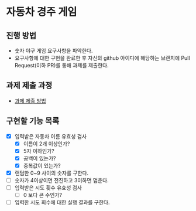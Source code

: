 # 자동차 경주 게임
## 진행 방법
* 숫자 야구 게임 요구사항을 파악한다.
* 요구사항에 대한 구현을 완료한 후 자신의 github 아이디에 해당하는 브랜치에 Pull Request(이하 PR)를 통해 과제를 제출한다.

## 과제 제출 과정
* [과제 제출 방법](https://github.com/next-step/nextstep-docs/tree/master/precourse)

## 구현할 기능 목록
* [x] 입력받은 자동차 이름 유효성 검사
    - [x] 이름이 2개 이상인가?
    - [x] 5자 이하인가?
    - [x] 공백이 있는가?
    - [x] 중복값이 있는가?
* [x] 랜덤한 0~9 사이의 숫자를 구한다. 
* [ ] 숫자가 4이상이면 전진하고 3이하면 멈춘다.
* [ ] 입력받은 시도 횟수 유효성 검사
    - [ ] 0 보다 큰 수인가?
* [ ] 입력한 시도 회수에 대한 실행 결과를 구한다.
